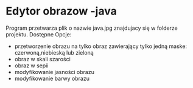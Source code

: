 # Edytor obrazow -java

Program przetwarza plik o nazwie java.jpg znajdujacy się w folderze projektu. Dostępne Opcje:
- przetworzenie obrazu na tylko obraz zawierający tylko jedną maske: czerwoną,niebieską lub zieloną
- obraz w skali szarości
- obraz w sepii
- modyfikowanie jasności obrazu
- modyfikowanie barwy obrazu
